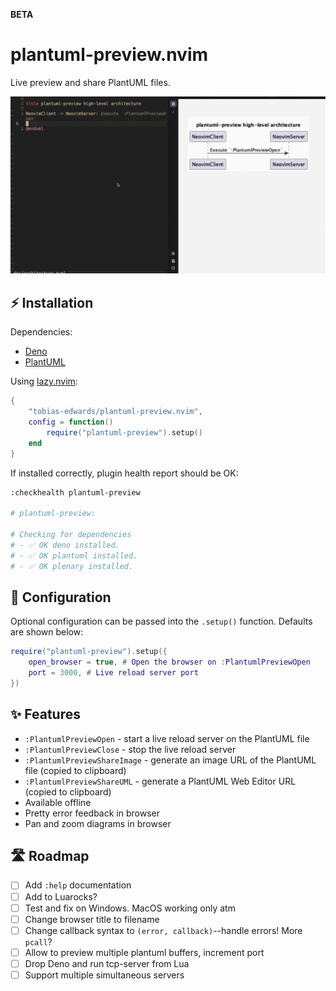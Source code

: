 **BETA**

# plantuml-preview.nvim

Live preview and share PlantUML files.

![plantuml-preview demo](./doc/demo.gif)

## ⚡ Installation

Dependencies:

- [Deno](https://docs.deno.com/runtime/getting_started/installation/)
- [PlantUML](https://plantuml.com/starting)

Using [lazy.nvim](https://github.com/folke/lazy.nvim):

```lua
{
    "tobias-edwards/plantuml-preview.nvim",
    config = function()
        require("plantuml-preview").setup()
    end
}
```

If installed correctly, plugin health report should be OK:

```sh
:checkhealth plantuml-preview

# plantuml-preview:

# Checking for dependencies
# - ✅ OK deno installed.
# - ✅ OK plantuml installed.
# - ✅ OK plenary installed.
```

## 🔧 Configuration

Optional configuration can be passed into the `.setup()` function. Defaults are shown below:

```lua
require("plantuml-preview").setup({
    open_browser = true, # Open the browser on :PlantumlPreviewOpen
    port = 3000, # Live reload server port
})
```

## ✨ Features

- `:PlantumlPreviewOpen` - start a live reload server on the PlantUML file
- `:PlantumlPreviewClose` - stop the live reload server
- `:PlantumlPreviewShareImage` - generate an image URL of the PlantUML file (copied to clipboard)
- `:PlantumlPreviewShareUML` - generate a PlantUML Web Editor URL (copied to clipboard)
- Available offline
- Pretty error feedback in browser
- Pan and zoom diagrams in browser

## 🛣️ Roadmap

- [ ] Add `:help` documentation
- [ ] Add to Luarocks?
- [ ] Test and fix on Windows. MacOS working only atm
- [ ] Change browser title to filename
- [ ] Change callback syntax to `(error, callback)`--handle errors! More `pcall`?
- [ ] Allow to preview multiple plantuml buffers, increment port
- [ ] Drop Deno and run tcp-server from Lua
- [ ] Support multiple simultaneous servers
